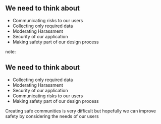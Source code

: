 ##  We need to think about

- Communicating risks to our users
- Collecting only required data
- Moderating Harassment
- Security of our application
- Making safety part of our design process

note:
##  We need to think about

- Collecting only required data
- Moderating Harassment
- Security of our application
- Communicating risks to our users
- Making safety part of our design process

Creating safe communities is very difficult but hopefully we can improve safety by considering the needs of our users
